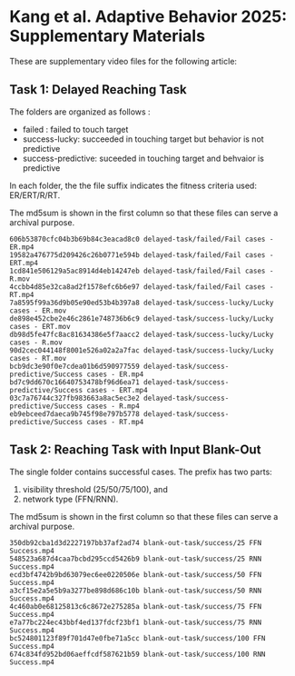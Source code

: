 # Kang et al. Adaptive Behavior 2025: Supplementary Materials

These are supplementary video files for the following article:

## Task 1: Delayed Reaching Task

The folders are organized as follows :
* failed : failed to touch target
* success-lucky: succeeded in touching target but behavior is not predictive
* success-predictive: suceeded in touching target and behvaior is predictive

In each folder, the the file suffix indicates the fitness criteria used: ER/ERT/R/RT.

The md5sum is shown in the first column so that these files can serve a archival purpose.

```
606b53870cfc04b3b69b84c3eacad8c0 delayed-task/failed/Fail cases - ER.mp4
19582a476775d209426c26b0771e594b delayed-task/failed/Fail cases - ERT.mp4
1cd841e506129a5ac8914d4eb14247eb delayed-task/failed/Fail cases - R.mov
4ccbb4d85e32ca8ad2f1578efc6b6e97 delayed-task/failed/Fail cases - RT.mp4
7a8595f99a36d9b05e90ed53b4b397a8 delayed-task/success-lucky/Lucky cases - ER.mov
de898e452cbe2e46c2861e748736b6c9 delayed-task/success-lucky/Lucky cases - ERT.mov
db98d5fe47fc8ac81634386e5f7aacc2 delayed-task/success-lucky/Lucky cases - R.mov
90d2cec044148f8001e526a02a2a7fac delayed-task/success-lucky/Lucky cases - RT.mov
bcb9dc3e90f0e7cdea01b6d590977559 delayed-task/success-predictive/Success cases - ER.mp4
bd7c9dd670c16640753478bf96d6ea71 delayed-task/success-predictive/Success cases - ERT.mp4
03c7a76744c327fb983663a8ac5ec3e2 delayed-task/success-predictive/Success cases - R.mp4
eb9ebceed7daeca9b745f98e797b5778 delayed-task/success-predictive/Success cases - RT.mp4
```

## Task 2: Reaching Task with Input Blank-Out

The single folder contains successful cases. The prefix has two parts: 
1. visibility threshold (25/50/75/100), and 
1. network type (FFN/RNN).

The md5sum is shown in the first column so that these files can serve a archival purpose.

```
350db92cba1d3d2227197bb37af2ad74 blank-out-task/success/25 FFN Success.mp4
548523a687d4caa7bcbd295ccd5426b9 blank-out-task/success/25 RNN Success.mp4
ecd3bf4742b9bd63079ec6ee0220506e blank-out-task/success/50 FFN Success.mp4
a3cf15e2a5e5b9a3277be898d686c10b blank-out-task/success/50 RNN Success.mp4
4c460ab0e68125813c6c8672e275285a blank-out-task/success/75 FFN Success.mp4
e7a77bc224ec43bbf4ed137fdcf23bf1 blank-out-task/success/75 RNN Success.mp4
bc524801123f89f701d47e0fbe71a5cc blank-out-task/success/100 FFN Success.mp4
674c834fd952bd06aeffcdf587621b59 blank-out-task/success/100 RNN Success.mp4
```
